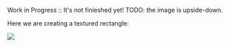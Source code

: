 Work in Progress :: It's not finieshed yet!
TODO: the image is upside-down.

Here we are creating a textured rectangle:

![](https://raw.github.com/madjestic/Haskell-OpenGL-Tutorial/master/tutorial10/opengl.png)